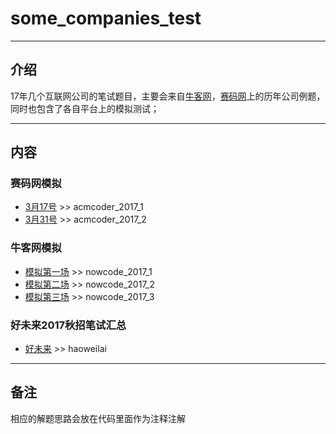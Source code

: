 # some_companies_test
***
## **介绍**
17年几个互联网公司的笔试题目，主要会来自[牛客网](https://www.nowcoder.com/)，[赛码网](http://www.acmcoder.com/)上的历年公司例题，同时也包含了各自平台上的模拟测试；
***
## **内容**
### **赛码网模拟**
- [3月17号](http://exercise.acmcoder.com/comp_test?paperId=211) >> acmcoder_2017_1
- [3月31号](http://exercise.acmcoder.com/comp_test?paperId=232) >> acmcoder_2017_2

### **牛客网模拟**
- [模拟第一场](https://www.nowcoder.com/test/4236887/summary) >> nowcode_2017_1
- [模拟第二场](https://www.nowcoder.com/test/4546329/summary) >> nowcode_2017_2
- [模拟第三场](https://www.nowcoder.com/test/5217106/summary) >> nowcode_2017_3

### **好未来2017秋招笔试汇总**
- [好未来](https://www.nowcoder.com/test/3910507/summary) >> haoweilai
***
## **备注**
相应的解题思路会放在代码里面作为注释注解